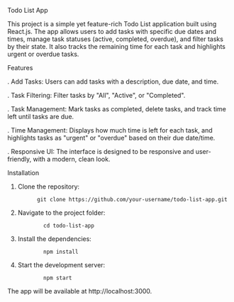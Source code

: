 Todo List App

This project is a simple yet feature-rich Todo List application built using React.js. The app allows users to add tasks with specific due dates and times, manage task statuses (active, completed, overdue), and filter tasks by their state. It also tracks the remaining time for each task and highlights urgent or overdue tasks.


Features

. Add Tasks: Users can add tasks with a description, due date, and time.

. Task Filtering: Filter tasks by "All", "Active", or "Completed".

. Task Management: Mark tasks as completed, delete tasks, and track time left until tasks are due.

. Time Management: Displays how much time is left for each task, and highlights tasks as "urgent" or "overdue" based on their due date/time.

. Responsive UI: The interface is designed to be responsive and user-friendly, with a modern, clean look.


Installation

  1. Clone the repository:

               git clone https://github.com/your-username/todo-list-app.git


2. Navigate to the project folder:

               cd todo-list-app
   
4. Install the dependencies:

               npm install
5. Start the development server:

               npm start
The app will be available at http://localhost:3000.
